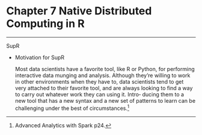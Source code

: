 # Chapter 7 Native Distributed Computing in R

---

SupR

- Motivation for SupR
  
  Most data scientists have a favorite tool, like R or Python, for performing interactive data munging and analysis. Although they’re willing to work in other environments when they have to, data scientists tend to get very attached to their favorite tool, and are always looking to find a way to carry out whatever work they can using it. Intro‐ ducing them to a new tool that has a new syntax and a new set of patterns to learn can be challenging under the best of circumstances.[^datascientists_dont_like_new_language]


[^datascientists_dont_like_new_language]: Advanced Analytics with Spark p24.
